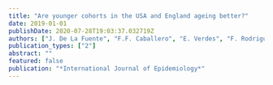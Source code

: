 ```yaml
---
title: "Are younger cohorts in the USA and England ageing better?"
date: 2019-01-01
publishDate: 2020-07-28T19:03:37.032719Z
authors: ["J. De La Fuente", "F.F. Caballero", "E. Verdes", "F. Rodriguez-Artalejo", "M. Cabello", "A. De La Torre-Luque", "A. Sanchez-Niubo", "J. Maria Haro", "J.L. Ayuso-Mateos", "S. Chatterji"]
publication_types: ["2"]
abstract: ""
featured: false
publication: "*International Journal of Epidemiology*"
---
```


